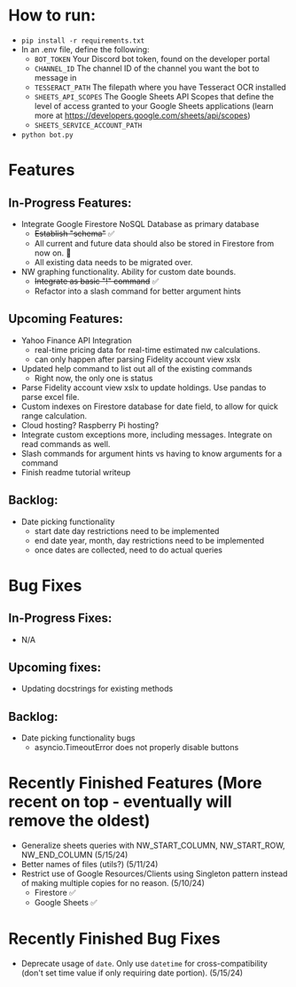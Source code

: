 # How to run:

- `pip install -r requirements.txt`
- In an .env file, define the following:
  - `BOT_TOKEN` Your Discord bot token, found on the developer portal
  - `CHANNEL_ID` The channel ID of the channel you want the bot to message in
  - `TESSERACT_PATH` The filepath where you have Tesseract OCR installed
  - `SHEETS_API_SCOPES` The Google Sheets API Scopes that define the level of access granted to your Google Sheets applications (learn more at https://developers.google.com/sheets/api/scopes)
  - `SHEETS_SERVICE_ACCOUNT_PATH`
- `python bot.py`

# Features

## In-Progress Features:

- Integrate Google Firestore NoSQL Database as primary database
  - ~~Establish "schema"~~ ✅
  - All current and future data should also be stored in Firestore from now on. 🚧
  - All existing data needs to be migrated over.
- NW graphing functionality. Ability for custom date bounds.
  - ~~Integrate as basic "!" command~~ ✅
  - Refactor into a slash command for better argument hints

## Upcoming Features:

- Yahoo Finance API Integration
  - real-time pricing data for real-time estimated nw calculations.
  - can only happen after parsing Fidelity account view xslx
- Updated help command to list out all of the existing commands
  - Right now, the only one is status
- Parse Fidelity account view xslx to update holdings. Use pandas to parse excel file.
- Custom indexes on Firestore database for date field, to allow for quick range calculation.
- Cloud hosting? Raspberry Pi hosting?
- Integrate custom exceptions more, including messages. Integrate on read commands as well.
- Slash commands for argument hints vs having to know arguments for a command
- Finish readme tutorial writeup

## Backlog:

- Date picking functionality
  - start date day restrictions need to be implemented
  - end date year, month, day restrictions need to be implemented
  - once dates are collected, need to do actual queries

# Bug Fixes

## In-Progress Fixes:

- N/A

## Upcoming fixes:

- Updating docstrings for existing methods

## Backlog:

- Date picking functionality bugs
  - asyncio.TimeoutError does not properly disable buttons

# Recently Finished Features (More recent on top - eventually will remove the oldest)

- Generalize sheets queries with NW_START_COLUMN, NW_START_ROW, NW_END_COLUMN (5/15/24)
- Better names of files (utils?) (5/11/24)
- Restrict use of Google Resources/Clients using Singleton pattern instead of making multiple copies for no reason. (5/10/24)
  - Firestore ✅
  - Google Sheets ✅

# Recently Finished Bug Fixes

- Deprecate usage of `date`. Only use `datetime` for cross-compatibility (don't set time value if only requiring date portion). (5/15/24)
